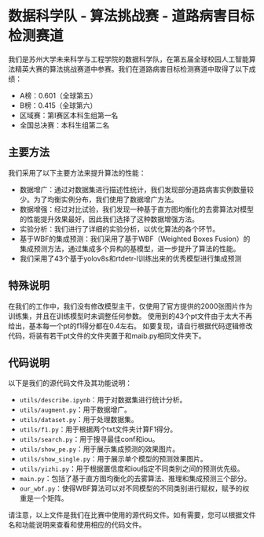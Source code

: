 # 数据科学队 - 算法挑战赛 - 道路病害目标检测赛道

我们是苏州大学未来科学与工程学院的数据科学队，在第五届全球校园人工智能算法精英大赛的算法挑战赛道中参赛。我们在道路病害目标检测赛道中取得了以下成绩：

- A榜：0.601（全球第五）
- B榜：0.415（全球第六）
- 区域赛：第Ⅰ赛区本科生组第一名
- 全国总决赛：本科生组第二名

## 主要方法

我们采用了以下主要方法来提升算法的性能：

- 数据增广：通过对数据集进行描述性统计，我们发现部分道路病害实例数量较少。为了均衡实例分布，我们使用了数据增广方法。
- 数据增强：经过对比试验，我们发现一种基于直方图均衡化的去雾算法对模型的性能提升效果最好，因此我们选择了这种数据增强方法。
- 实验分析：我们进行了详细的实验分析，以优化算法的各个环节。
- 基于WBF的集成预测：我们采用了基于WBF（Weighted Boxes Fusion）的集成预测方法，通过集成多个异构的基模型，进一步提升了算法的性能。
- 我们采用了43个基于yolov8s和rtdetr-l训练出来的优秀模型进行集成预测

## 特殊说明

在我们的工作中，我们没有修改模型主干，仅使用了官方提供的2000张图片作为训练集，并且在训练模型时未调整任何参数。
使用到的43个pt文件由于太大不再给出，基本每一个pt的f1得分都在0.4左右。
如要复现，请自行根据代码逻辑修改代码，将装有若干pt文件的文件夹置于和maib.py相同文件夹下。

## 代码说明

以下是我们的源代码文件及其功能说明：

- `utils/describe.ipynb`：用于对数据集进行统计分析。
- `utils/augment.py`：用于数据增广。
- `utils/dataset.py`：用于处理数据集。
- `utils/f1.py`：用于根据两个txt文件夹计算F1得分。
- `utils/search.py`：用于搜寻最佳conf和iou。
- `utils/show_pe.py`：用于展示集成预测的效果图片。
- `utils/show_single.py`：用于展示单个模型的预测效果图片。
- `utils/yizhi.py`：用于根据置信度和iou指定不同类别之间的预测优先级。
- `main.py`：包括了基于直方图均衡化的去雾算法、推理和集成预测三个部分。
- `our_wbf.py`：使得WBF算法可以对不同模型的不同类别进行赋权，赋予的权重是一个矩阵。

请注意，以上文件是我们在比赛中使用的源代码文件。如有需要，您可以根据文件名和功能说明来查看和使用相应的代码文件。


